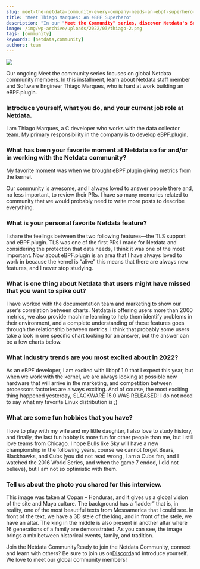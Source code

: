 ```yaml
---
slug: meet-the-netdata-community-every-company-needs-an-ebpf-superhero-like-thiago
title: "Meet Thiago Marques: An eBPF Superhero"
description: "In our "Meet the Community" series, discover Netdata's Software Engineer Thiago Marques, who is dedicated to building an eBPF.plugin. Find more today."
image: /img/wp-archive/uploads/2022/03/thiago-2.png
tags: [community]
keywords: [netdata,community]
authors: team
---
```


<!--truncate-->

![](/img/wp-archive/uploads/2022/03/thiago-2.png)

Our ongoing Meet the community series focuses on global Netdata community members. In this installment, learn about Netdata staff member and Software Engineer Thiago Marques, who is hard at work building an eBPF.plugin.

### Introduce yourself, what you do, and your current job role at Netdata.

I am Thiago Marques, a C developer who works with the data collector team. My primary responsibility in the company is to develop eBPF.plugin.

### What has been your favorite moment at Netdata so far and/or in working with the Netdata community?

My favorite moment was when we brought eBPF.plugin giving metrics from the kernel.

Our community is awesome, and I always loved to answer people there and, no less important, to review their PRs. I have so many memories related to community that we would probably need to write more posts to describe everything.

### What is your personal favorite Netdata feature?

I share the feelings between the two following features—the TLS support and eBPF.plugin. TLS was one of the first PRs I made for Netdata and considering the protection that data needs, I think it was one of the most important. Now about eBPF.plugin is an area that I have always loved to work in because the kernel is “alive” this means that there are always new features, and I never stop studying.

### What is one thing about Netdata that users might have missed that you want to spike out?

I have worked with the documentation team and marketing to show our user’s correlation between charts. Netdata is offering users more than 2000 metrics, we also provide machine learning to help them identify problems in their environment, and a complete understanding of these features goes through the relationship between metrics. I think that probably some users take a look in one specific chart looking for an answer, but the answer can be a few charts below.

### What industry trends are you most excited about in 2022?

As an eBPF developer, I am excited with libbpf 1.0 that I expect this year, but when we work with the kernel, we are always looking at possible new hardware that will arrive in the marketing, and competition between processors factories are always exciting. And of course, the most exciting thing happened yesterday, SLACKWARE 15.0 WAS RELEASED! I do not need to say what my favorite Linux distribution is ;)

### What are some fun hobbies that you have?

I love to play with my wife and my little daughter, I also love to study history, and finally, the last fun hobby is more fun for other people than me, but I still love teams from Chicago. I hope Bulls like Sky will have a new championship in the following years, course we cannot forget Bears, Blackhawks, and Cubs (you did not read wrong, I am a Cubs fan, and I watched the 2016 World Series, and when the game 7 ended, I did not believe), but I am not so optimistic with them.

### Tell us about the photo you shared for this interview.

This image was taken at Copan – Honduras, and it gives us a global vision of the site and Maya culture. The background has a “ladder” that is, in reality, one of the most beautiful texts from Mesoamerica that I could see. In front of the text, we have a 3D stele of the king, and in front of the stele, we have an altar. The king in the middle is also present in another altar where 16 generations of a family are demonstrated. As you can see, the image brings a mix between historical events, family, and tradition.

Join the Netdata CommunityReady to join the Netdata Community, connect and learn with others? Be sure to join us on<a href="https://discord.gg/kUk3nCmbtx">Discord</a>and introduce yourself. We love to meet our global community members!
